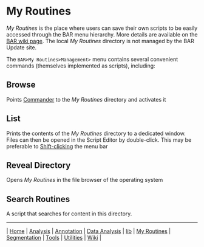 # My Routines

_My Routines_ is the place where users can save their own scripts to be easily accessed
through the BAR menu hierarchy. More details are available on the [BAR wiki page][Wiki].
The local _My Routines_ directory is not managed by the BAR Update site.

The `BAR>My Routines>Management>` menu contains several convenient commands (themselves
implemented as scripts), including:


## Browse
Points [Commander][Utilities] to the _My Routines_ directory and activates it


## List
Prints the contents of the _My Routines_ directory to a dedicated window. Files can then
be opened in the Script Editor by double-click. This may be preferable to
[Shift-clicking](http://imagej.net/BAR#OpeningBAR) the menu bar


## Reveal Directory
Opens _My Routines_ in the file browser of the operating system


## Search Routines
A script that searches for content in this directory.



------
| [Home] | [Analysis] | [Annotation] | [Data Analysis] | [lib] | [My Routines] | [Segmentation] | [Tools] | [Utilities] | [Wiki] |

[Home]: https://github.com/tferr/Scripts
[Analysis]: https://github.com/tferr/Scripts/tree/master/BAR/src/main/resources/scripts/BAR/Analysis
[Annotation]: https://github.com/tferr/Scripts/tree/master/BAR/src/main/resources/scripts/BAR/Annotation
[Data Analysis]: https://github.com/tferr/Scripts/tree/master/BAR/src/main/resources/scripts/BAR/Data_Analysis
[lib]: https://github.com/tferr/Scripts/tree/master/BAR/src/main/resources/lib
[My Routines]: https://github.com/tferr/Scripts/tree/master/BAR/src/main/resources/scripts/BAR/My_Routines
[Segmentation]: https://github.com/tferr/Scripts/tree/master/BAR/src/main/resources/scripts/BAR/Segmentation
[Tools]: https://github.com/tferr/Scripts/tree/master/BAR/src/main/resources/tools
[Utilities]: https://github.com/tferr/Scripts/tree/master/BAR/src/main/resources/scripts/BAR/Utilities
[Wiki]: https://imagej.net/BAR
